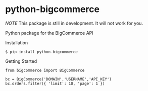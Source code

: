 python-bigcommerce
==================

*NOTE* This package is still in development.  It will not work for you.

Python package for the BigCommerce API 

Installation
```
$ pip install python-bigcommerce
```


Getting Started
```
from bigcommerce import BigCommerce

bc = BigCommerce('DOMAIN','USERNAME','API_KEY')
bc.orders.filter({ 'limit': 10, 'page': 1 })
```
